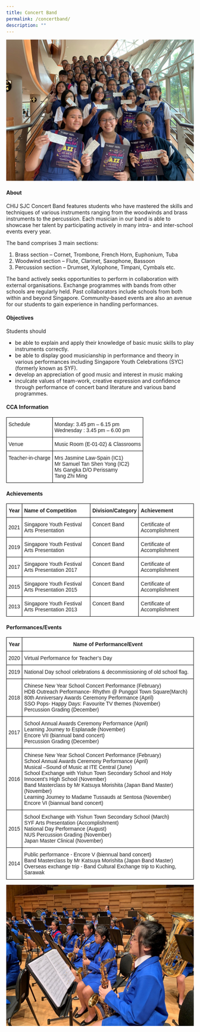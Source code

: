 ```yaml
---
title: Concert Band
permalink: /concertband/
description: ""
---
```



![](/images/CCA/Visual%20&%20Performing%20Arts/Concert%20Band/C1.jpg)

#### **About**


CHIJ SJC Concert Band features students who have mastered the skills and techniques of various instruments ranging from the woodwinds and brass instruments to the percussion. Each musician in our band is able to showcase her talent by participating actively in many intra- and inter-school events every year.

  

The band comprises 3 main sections:

1.  Brass section – Cornet, Trombone, French Horn, Euphonium, Tuba
2.  Woodwind section – Flute, Clarinet, Saxophone, Bassoon
3.  Percussion section – Drumset, Xylophone, Timpani, Cymbals etc.

  

The band actively seeks opportunities to perform in collaboration with external organisations. Exchange programmes with bands from other schools are regularly held. Past collaborators include schools from both within and beyond Singapore. Community-based events are also an avenue for our students to gain experience in handling performances.

#### **Objectives**


Students should  

*   be able to explain and apply their knowledge of basic music skills to play instruments correctly.
*   be able to display good musicianship in performance and theory in various performances including Singapore Youth Celebrations (SYC) (formerly known as SYF).
*   develop an appreciation of good music and interest in music making
*   inculcate values of team-work, creative expression and confidence through performance of concert band literature and various band programmes.

#### **CCA Information**


<style type="text/css">
.tg  {border-collapse:collapse;border-spacing:0;}
.tg td{border-color:black;border-style:solid;border-width:1px;font-family:Arial, sans-serif;font-size:14px;
  overflow:hidden;padding:10px 5px;word-break:normal;}
.tg th{border-color:black;border-style:solid;border-width:1px;font-family:Arial, sans-serif;font-size:14px;
  font-weight:normal;overflow:hidden;padding:10px 5px;word-break:normal;}
.tg .tg-ktyi{background-color:#FFF;text-align:left;vertical-align:top}
</style>
<table class="tg">
<thead>
  <tr>
    <th class="tg-ktyi">Schedule<br></th>
    <th class="tg-ktyi">Monday:  3.45 pm – 6.15 pm<br>Wednesday : 3.45 pm – 6.00 pm</th>
  </tr>
</thead>
<tbody>
  <tr>
    <td class="tg-ktyi">Venue<br></td>
    <td class="tg-ktyi">Music Room (E-01-02) &amp; Classrooms</td>
  </tr>
  <tr>
    <td class="tg-ktyi">Teacher-in-charge<br></td>
    <td class="tg-ktyi">Mrs Jasmine Law-Spain (IC1) <br>Mr Samuel Tan Shen Yong (IC2)<br>Ms Gangka D/O Perissamy<br>Tang Zhi Ming</td>
  </tr>
</tbody>
</table>

#### **Achievements**


<style type="text/css">
.tg  {border-collapse:collapse;border-spacing:0;}
.tg td{border-color:black;border-style:solid;border-width:1px;font-family:Arial, sans-serif;font-size:14px;
  overflow:hidden;padding:10px 5px;word-break:normal;}
.tg th{border-color:black;border-style:solid;border-width:1px;font-family:Arial, sans-serif;font-size:14px;
  font-weight:normal;overflow:hidden;padding:10px 5px;word-break:normal;}
.tg .tg-9hzb{background-color:#FFF;font-weight:bold;text-align:center;vertical-align:top}
.tg .tg-dgl5{background-color:#FFF;font-weight:bold;text-align:left;vertical-align:top}
.tg .tg-f4yw{background-color:#FFF;text-align:center;vertical-align:middle}
.tg .tg-zr06{background-color:#FFF;text-align:left;vertical-align:middle}
.tg .tg-ktyi{background-color:#FFF;text-align:left;vertical-align:top}
</style>
<table class="tg">
<thead>
  <tr>
    <th class="tg-9hzb">Year<br></th>
    <th class="tg-dgl5">Name of Competition<br></th>
    <th class="tg-dgl5">Division/Category<br></th>
    <th class="tg-dgl5">Achievement<br></th>
  </tr>
</thead>
<tbody>
  <tr>
    <td class="tg-f4yw"> 2021</td>
    <td class="tg-zr06"> Singapore Youth Festival Arts Presentation</td>
    <td class="tg-zr06"> Concert Band<br><br></td>
    <td class="tg-ktyi">Certificate of Accomplishment<br> </td>
  </tr>
  <tr>
    <td class="tg-f4yw">2019<br></td>
    <td class="tg-ktyi">Singapore Youth Festival Arts Presentation<br></td>
    <td class="tg-ktyi">Concert Band<br></td>
    <td class="tg-ktyi">Certificate of Accomplishment<br></td>
  </tr>
  <tr>
    <td class="tg-f4yw">2017<br></td>
    <td class="tg-ktyi">Singapore Youth Festival Arts Presentation 2017<br></td>
    <td class="tg-ktyi">Concert Band<br></td>
    <td class="tg-ktyi">Certificate of Accomplishment<br></td>
  </tr>
  <tr>
    <td class="tg-f4yw">2015<br></td>
    <td class="tg-ktyi">Singapore Youth Festival Arts Presentation 2015<br></td>
    <td class="tg-ktyi">Concert Band<br></td>
    <td class="tg-ktyi">Certificate of Accomplishment<br></td>
  </tr>
  <tr>
    <td class="tg-f4yw">2013<br></td>
    <td class="tg-ktyi">Singapore Youth Festival Arts Presentation 2013<br></td>
    <td class="tg-ktyi">Concert Band<br></td>
    <td class="tg-ktyi">Certificate of Accomplishment</td>
  </tr>
</tbody>
</table>

#### **Performances/Events**


<style type="text/css">
.tg  {border-collapse:collapse;border-spacing:0;}
.tg td{border-color:black;border-style:solid;border-width:1px;font-family:Arial, sans-serif;font-size:14px;
  overflow:hidden;padding:10px 5px;word-break:normal;}
.tg th{border-color:black;border-style:solid;border-width:1px;font-family:Arial, sans-serif;font-size:14px;
  font-weight:normal;overflow:hidden;padding:10px 5px;word-break:normal;}
.tg .tg-9hzb{background-color:#FFF;font-weight:bold;text-align:center;vertical-align:top}
.tg .tg-f4yw{background-color:#FFF;text-align:center;vertical-align:middle}
.tg .tg-ktyi{background-color:#FFF;text-align:left;vertical-align:top}
</style>
<table class="tg">
<thead>
  <tr>
    <th class="tg-9hzb">Year<br></th>
    <th class="tg-9hzb">Name of Performance/Event<br></th>
  </tr>
</thead>
<tbody>
  <tr>
    <td class="tg-f4yw">2020<br></td>
    <td class="tg-ktyi">Virtual Performance for Teacher’s Day</td>
  </tr>
  <tr>
    <td class="tg-f4yw">2019<br></td>
    <td class="tg-ktyi">National Day school celebrations &amp; decommissioning of old school flag.</td>
  </tr>
  <tr>
    <td class="tg-f4yw">2018<br></td>
    <td class="tg-ktyi">Chinese New Year School Concert Performance (February)<br>HDB Outreach Performance- Rhythm @ Punggol Town Square(March)<br>80th Anniversary Awards Ceremony Performance (April)<br>SSO Pops- Happy Days: Favourite TV themes (November)<br>Percussion Grading (December)</td>
  </tr>
  <tr>
    <td class="tg-f4yw">2017<br></td>
    <td class="tg-ktyi">School Annual Awards Ceremony Performance (April)<br>Learning Journey to Esplanade (November)<br>Encore VII (biannual band concert)<br>Percussion Grading (December)</td>
  </tr>
  <tr>
    <td class="tg-f4yw">2016<br></td>
    <td class="tg-ktyi">Chinese New Year School Concert Performance (February)<br>School Annual Awards Ceremony Performance (April)<br>Musical –Sound of Music at ITE Central (June)<br>School Exchange with Yishun Town Secondary School and Holy Innocent’s High School (November)<br>Band Masterclass by Mr Katsuya Morishita (Japan Band Master) (November)<br>Learning Journey to Madame Tussauds at Sentosa (November)<br>Encore VI (biannual band concert)</td>
  </tr>
  <tr>
    <td class="tg-f4yw">2015<br></td>
    <td class="tg-ktyi">School Exchange with Yishun Town Secondary School (March)<br>SYF Arts Presentation (Accomplishment)<br>National Day Performance (August)<br>NUS Percussion Grading (November)<br>Japan Master Clinical (November)</td>
  </tr>
  <tr>
    <td class="tg-f4yw">2014<br></td>
    <td class="tg-ktyi">Public performance - Encore V (biennual band concert)<br>Band Masterclass by Mr Katsuya Morishita (Japan Band Master)<br>Overseas exchange trip - Band Cultural Exchange trip to Kuching, Sarawak</td>
  </tr>
</tbody>
</table>

![](/images/CCA/Visual%20&%20Performing%20Arts/Concert%20Band/C2.jpg)
